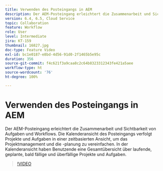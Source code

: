 ```yaml
---
title: Verwenden des Posteingangs in AEM
description: Der AEM-Posteingang erleichtert die Zusammenarbeit und Sichtbarkeit von Aufgaben und Workflows.
version: 6.4, 6.5, Cloud Service
topic: Collaboration
feature: Workflow
role: User
level: Intermediate
jira: KT-159
thumbnail: 16827.jpg
doc-type: Feature Video
exl-id: bc1e0187-e8bd-4d56-91d0-2f1465b5e95c
duration: 356
source-git-commit: f4c621f3a9caa8c2c64b8323312343fe421a5aee
workflow-type: ht
source-wordcount: '76'
ht-degree: 100%

---
```


# Verwenden des Posteingangs in AEM

Der AEM-Posteingang erleichtert die Zusammenarbeit und Sichtbarkeit von Aufgaben und Workflows. Die Kalenderansicht des Posteingangs verfolgt Projekte und Aufgaben in einer zeitbasierten Ansicht, um das Projektmanagement und die -planung zu vereinfachen. In der Kalenderansicht haben Benutzende eine Gesamtübersicht über laufende, geplante, bald fällige und überfällige Projekte und Aufgaben.

>[!VIDEO](https://video.tv.adobe.com/v/16827?quality=12&learn=on)
